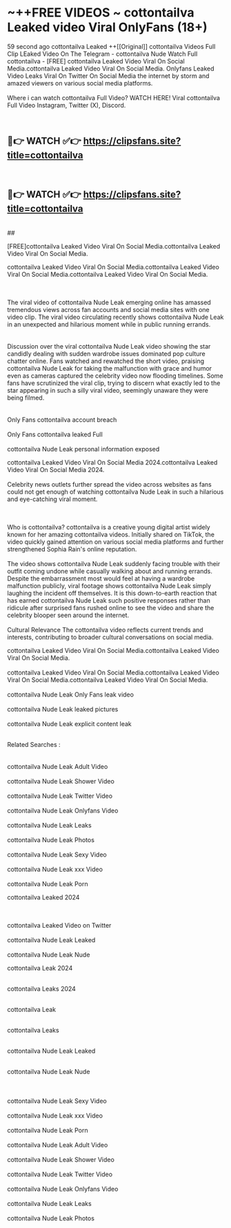 # ~++FREE VIDEOS ~ cottontailva Leaked video Viral OnlyFans (18+)<br>


59 second ago cottontailva Leaked ++[[Original]] cottontailva Videos Full Clip LEaked Video On The Telegram  - cottontailva Nude  Watch Full cottontailva - [FREE] cottontailva Leaked Video Viral On Social Media.cottontailva Leaked Video Viral On Social Media.   Onlyfans Leaked Video Leaks Viral On Twitter On Social Media the internet by storm and amazed viewers on various social media platforms. <br><br>
Where i can watch cottontailva Full Video? WATCH HERE! Viral cottontailva Full Video Instagram, Twitter (X), Discord. <br>


 <br>

##  🔴👉 WATCH ✅👉  <a href="https://clipsfans.site?title=cottontailva&ref=git">https://clipsfans.site?title=cottontailva</a> <br>
  <br>

##  🔴👉 WATCH ✅👉  <a href="https://clipsfans.site?title=cottontailva&ref=git">https://clipsfans.site?title=cottontailva</a> <br>
  <br>
  ##



[FREE]cottontailva Leaked Video Viral On Social Media.cottontailva Leaked Video Viral On Social Media. <br>

cottontailva Leaked Video Viral On Social Media.cottontailva Leaked Video Viral On Social Media.cottontailva Leaked Video Viral On Social Media. <br>


  <br>

  <br>
The viral video of cottontailva Nude Leak emerging online has amassed tremendous views across fan accounts and social media sites with one video clip. The viral video circulating recently shows cottontailva Nude Leak in an unexpected and hilarious moment while in public running errands.<br>
<br>


<br>
Discussion over the viral cottontailva Nude Leak video showing the star candidly dealing with sudden wardrobe issues dominated pop culture chatter online. Fans watched and rewatched the short video, praising cottontailva Nude Leak for taking the malfunction with grace and humor even as cameras captured the celebrity video now flooding timelines. Some fans have scrutinized the viral clip, trying to discern what exactly led to the star appearing in such a silly viral video, seemingly unaware they were being filmed.<br>
<br>
<br> 
Only Fans cottontailva account breach<br>
<br>
Only Fans cottontailva leaked Full <br>
<br>
cottontailva Nude Leak personal information exposed<br>

cottontailva Leaked Video Viral On Social Media 2024.cottontailva Leaked Video Viral On Social Media 2024. <br>
<br>
Celebrity news outlets further spread the video across websites as fans could not get enough of watching cottontailva Nude Leak in such a hilarious and eye-catching viral moment.<br>
<br>

<br>
Who is cottontailva? cottontailva is a creative young digital artist widely known for her amazing cottontailva videos. Initially shared on TikTok, the video quickly gained attention on various social media platforms and further strengthened Sophia Rain's online reputation.<br>
<br>
The video shows cottontailva Nude Leak suddenly facing trouble with their outfit coming undone while casually walking about and running errands. Despite the embarrassment most would feel at having a wardrobe malfunction publicly, viral footage shows cottontailva Nude Leak simply laughing the incident off themselves. It is this down-to-earth reaction that has earned cottontailva Nude Leak such positive responses rather than ridicule after surprised fans rushed online to see the video and share the celebrity blooper seen around the internet.<br>
<br>
Cultural Relevance The cottontailva video reflects current trends and interests, contributing to broader cultural conversations on social media.<br>

cottontailva Leaked Video Viral On Social Media.cottontailva Leaked Video Viral On Social Media.<br>
<br>
cottontailva Leaked Video Viral On Social Media.cottontailva Leaked Video Viral On Social Media.cottontailva Leaked Video Viral On Social Media.<br>
<br>
cottontailva Nude Leak Only Fans leak video<br>
<br>
cottontailva Nude Leak leaked pictures<br>
<br>
cottontailva Nude Leak explicit content leak<br>


<br>
Related Searches :<br>
<br>

<br>
cottontailva Nude Leak Adult Video<br>
<br>
cottontailva Nude Leak Shower Video<br>
<br>
cottontailva Nude Leak Twitter Video<br>
<br>
cottontailva Nude Leak Onlyfans Video<br>
<br>
cottontailva Nude Leak Leaks<br>
<br>
cottontailva Nude Leak Photos<br>

<br>
cottontailva Nude Leak Sexy Video<br>
<br>
cottontailva Nude Leak xxx Video<br>
<br>
cottontailva Nude Leak Porn<br>

cottontailva  Leaked 2024 <br> <br>
<br>

cottontailva Leaked Video on Twitter <br>
<br>
cottontailva Nude Leak Leaked<br>
<br>
cottontailva Nude Leak Nude<br>


cottontailva  Leak 2024 <br> <br>



cottontailva  Leaks 2024 <br> <br>



 
cottontailva  Leak<br> <br>



cottontailva  Leaks<br> <br>


cottontailva Nude Leak Leaked<br> <br>

cottontailva Nude Leak Nude<br> <br>
<br> <br>
cottontailva Nude Leak Sexy Video
<br> <br>
cottontailva Nude Leak xxx Video
<br> <br>
cottontailva Nude Leak Porn
<br> <br>
cottontailva Nude Leak Adult Video
<br> <br>
cottontailva Nude Leak Shower Video
<br> <br>
cottontailva Nude Leak Twitter Video
<br> <br>
cottontailva Nude Leak Onlyfans Video
<br> <br>
cottontailva Nude Leak Leaks
<br> <br>
cottontailva Nude Leak Photos






</p>




 



</p>










